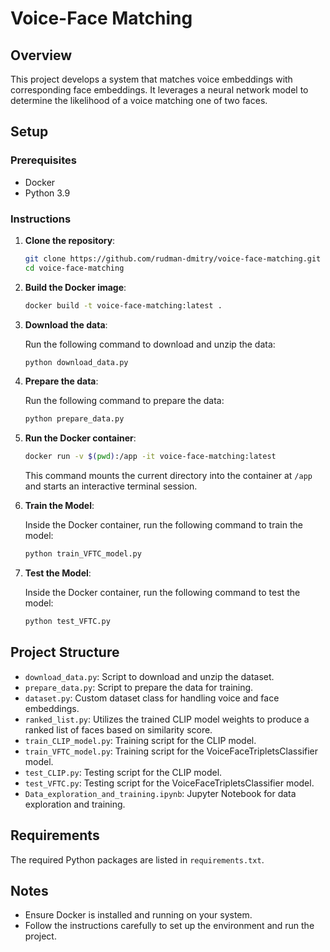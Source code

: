 # Voice-Face Matching

## Overview

This project develops a system that matches voice embeddings with corresponding face embeddings. It leverages a neural network model to determine the likelihood of a voice matching one of two faces.

## Setup

### Prerequisites

- Docker
- Python 3.9

### Instructions

1. **Clone the repository**:

    ```bash
    git clone https://github.com/rudman-dmitry/voice-face-matching.git
    cd voice-face-matching
    ```

2. **Build the Docker image**:

    ```bash
    docker build -t voice-face-matching:latest .
    ```

3. **Download the data**:

    Run the following command to download and unzip the data:

    ```bash
    python download_data.py
    ```

4. **Prepare the data**:

    Run the following command to prepare the data:

    ```bash
    python prepare_data.py
    ```

5. **Run the Docker container**:

    ```bash
    docker run -v $(pwd):/app -it voice-face-matching:latest
    ```

    This command mounts the current directory into the container at `/app` and starts an interactive terminal session.

6. **Train the Model**:

    Inside the Docker container, run the following command to train the model:

    ```bash
    python train_VFTC_model.py
    ```

7. **Test the Model**:

    Inside the Docker container, run the following command to test the model:

    ```bash
    python test_VFTC.py
    ```

## Project Structure

- `download_data.py`: Script to download and unzip the dataset.
- `prepare_data.py`: Script to prepare the data for training.
- `dataset.py`: Custom dataset class for handling voice and face embeddings.
- `ranked_list.py`: Utilizes the trained CLIP model weights to produce a ranked list of faces based on similarity score.
- `train_CLIP_model.py`: Training script for the CLIP model.
- `train_VFTC_model.py`: Training script for the VoiceFaceTripletsClassifier model.
- `test_CLIP.py`: Testing script for the CLIP model.
- `test_VFTC.py`: Testing script for the VoiceFaceTripletsClassifier model.
- `Data_exploration_and_training.ipynb`: Jupyter Notebook for data exploration and training.

## Requirements

The required Python packages are listed in `requirements.txt`.

## Notes

- Ensure Docker is installed and running on your system.
- Follow the instructions carefully to set up the environment and run the project.
